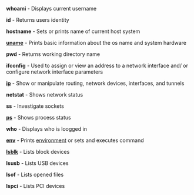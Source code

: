 
**whoami** - Displays current username  
  
**id** - Returns users identity  
  
**hostname** - Sets or prints name of current host system  
  
[**uname**](uname.md) - Prints basic information about the os name and system hardware  
  
**pwd** - Returns working directory name  
  
**ifconfig** - Used to assign or view an address to a network interface and/ or configure network interface parameters  
  
[**ip**](Cmdline%20Tools.md#ip) - Show or manipulate routing, network devices, interfaces, and tunnels  
  
**netstat** - Shows network status  
  
**ss** - Investigate sockets  
  
[**ps**](ps.md) - Shows process status  
  
**who** - Displays who is loogged in  
  
[**env**](Cmdline%20Tools.md#env) - Prints [environment](Env%20Vars.md) or sets and executes command  
  
[**lsblk**](lsblk.md) - Lists block devices  
  
**lsusb** - Lists USB devices  
  
**lsof** - Lists opened files  
  
**lspci** - Lists PCI devices